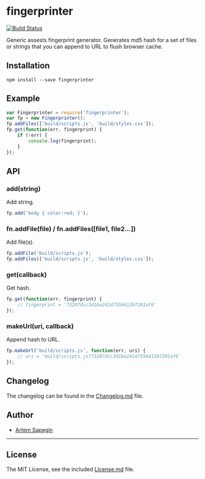 # fingerprinter

[![Build Status](https://travis-ci.org/sapegin/fingerprinter.png)](https://travis-ci.org/sapegin/fingerprinter)

Generic assests fingerprint generator. Generates md5 hash for a set of files or strings that you can append to URL to flush browser cache.


## Installation

```
npm install --save fingerprinter
```


## Example

```js
var Fingerprinter = require('fingerprinter');
var fp = new Fingerprinter();
fp.addFiles(['build/scripts.js', 'build/styles.css']);
fp.get(function(err, fingerprint) {
	if (!err) {
		console.log(fingerprint);
	}
});
```


## API

### add(string)

Add string.

```js
fp.add('body { color:red; }');
```

### fn.addFile(file) / fn.addFiles([file1, file2...])

Add file(s).

```js
fp.addFile('build/scripts.js');
fp.addFiles(['build/scripts.js', 'build/styles.css']);
```

### get(callback)

Get hash.

```js
fp.get(function(err, fingerprint) {
	// fingerprint = '73287dcc3d1ba241d7556412b7201af6'
});
```

### makeUrl(uri, callback)

Append hash to URL.

```js
fp.makeUrl('build/scripts.js', function(err, uri) {
	// uri = 'build/scripts.js?73287dcc3d1ba241d7556412b7201af6'
});
```


## Changelog

The changelog can be found in the [Changelog.md](Changelog.md) file.

## Author

* [Artem Sapegin](http://sapegin.me/)

---

## License

The MIT License, see the included [License.md](License.md) file.
